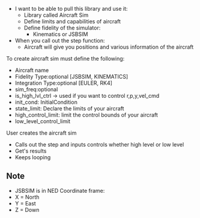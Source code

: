 - I want to be able to pull this library and use it:
    - Library called Aircraft Sim
    - Define limits and capabilities of aircraft
    - Define fidelity of the simulator:
        - Kinematics or JSBSIM
- When you call out the step function:
    - Aircraft will give you positions and various information of the aircraft




To create aircraft sim must define the following:
- Aircraft name
- Fidelity Type:optional [JSBSIM, KINEMATICS]
- Integration Type:optional [EULER, RK4]
- sim_freq:optional
- is_high_lvl_ctrl -> used if you want to control r,p,y,vel_cmd
- init_cond: InitialCondition 
- state_limit: Declare the limits of your aircraft
- high_control_limit: limit the control bounds of your aircraft
- low_level_control_limit

User creates the aircraft sim
- Calls out the step and inputs controls whether high level or low level
- Get's results 
- Keeps looping
 

## Note
- JSBSIM is in NED Coordinate frame:
- X = North
- Y = East
- Z = Down